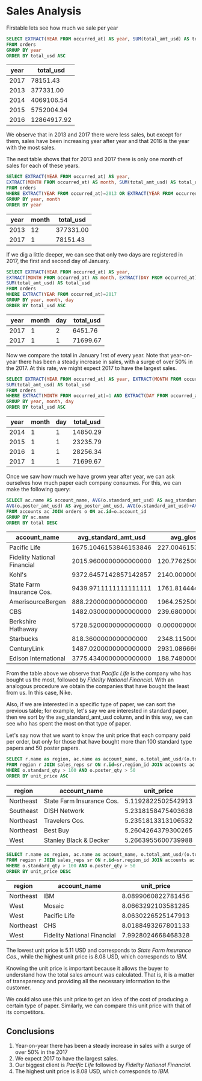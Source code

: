 # Sales Analysis

Firstable lets see how much we sale per year

````sql
SELECT EXTRACT(YEAR FROM occurred_at) AS year, SUM(total_amt_usd) AS total_usd
FROM orders
GROUP BY year
ORDER BY total_usd ASC
````

year|total_usd  |
----|-----------|
2017|78151.43   |
2013|377331.00  |
2014|4069106.54 |
2015|5752004.94 |
2016|12864917.92|


We observe that in 2013 and 2017 there were less sales, but except for them, sales have been increasing year after year and that 2016 is the year with the most sales.

The next table shows that for 2013 and 2017 there is only one month of sales for each of these years.

````sql
SElECT EXTRACT(YEAR FROM occurred_at) AS year, 
EXTRACT(MONTH FROM occurred_at) AS month, SUM(total_amt_usd) AS total_usd
FROM orders
WHERE EXTRACT(YEAR FROM occurred_at)=2013 OR EXTRACT(YEAR FROM occurred_at) = 2017
GROUP BY year, month
ORDER BY year
````

year|month|total_usd|
----|-----|---------|
2013|12	  |377331.00|
2017|1	  |78151.43 |



If we dig a little deeper, we can see that only two days are registered in 2017, the first and second day of January.

````sql
SElECT EXTRACT(YEAR FROM occurred_at) AS year, 
EXTRACT(MONTH FROM occurred_at) AS month, EXTRACT(DAY FROM occurred_at) AS day,
SUM(total_amt_usd) AS total_usd
FROM orders
WHERE EXTRACT(YEAR FROM occurred_at)=2017
GROUP BY year, month, day
ORDER BY total_usd ASC
````

year|month|day|total_usd|
----|-----|---|---------|
2017|1    |2  |6451.76  |
2017|1    |1  |71699.67 |


Now we compare the total in January 1rst of  every year. 
Note that year-on-year there has been a steady increase in sales, with a surge of over 50\% in the 2017. At this rate, we might expect 2017 to have the largest sales.

````sql
SELECT EXTRACT(YEAR FROM occurred_at) AS year, EXTRACT(MONTH FROM occurred_at) AS month,  EXTRACT(DAY FROM occurred_at) AS day,
SUM(total_amt_usd) AS total_usd
FROM orders
WHERE EXTRACT(MONTH FROM occurred_at)=1 AND EXTRACT(DAY FROM occurred_at)=1
GROUP BY year, month, day
ORDER BY total_usd ASC
````

year|month|day|total_usd|
----|-----|---|---------|
2014|1    |1  |14850.29 |
2015|1    |1  |23235.79 |
2016|1    |1  |28256.34 |
2017|1    |1  |71699.67 |


Once we saw how much we have grown year after year, we can ask ourselves how much paper each company consumes. For this, we can make the following query:

````sql
SELECT ac.name AS account_name, AVG(o.standard_amt_usd) AS avg_standard_amt_usd, AVG(o.gloss_amt_usd) AS avg_gloss_amt_usd,
AVG(o.poster_amt_usd) AS avg_poster_amt_usd, AVG(o.standard_amt_usd)+AVG(o.gloss_amt_usd)+AVG(o.poster_amt_usd) as total
FROM accounts ac JOIN orders o ON ac.id=o.account_id 
GROUP BY ac.name
ORDER BY total DESC
````

account_name               |avg_standard_amt_usd |avg_gloss_amt_usd     |avg_poster_amt_usd   |total                    |
---------------------------|---------------------|----------------------|---------------------|-------------------------|
Pacific Life               |1675.1046153846153846|227.0046153846153846	|17737.827692307692   |19639.9369230769227692   |
Fidelity National Financial|2015.9600000000000000|120.7762500000000000	|11616.675000000000   |13753.4112500000000000   |
Kohl's	                   |9372.6457142857142857|2140.0000000000000000	|1359.5200000000000000|12872.1657142857142857   |
State Farm Insurance Cos.  |9439.9711111111111111|1761.8144444444444444	|1221.6088888888888889|12423.3944444444444444   |
AmerisourceBergen          |888.2200000000000000 |1964.2525000000000000	|6832.9800000000000000|9685.4525000000000000    |
CBS                        |1482.0300000000000000|239.6800000000000000  |6926.3600000000000000|8648.0700000000000000    |
Berkshire Hathaway         |5728.5200000000000000|0.00000000000000000000|1745.8000000000000000|7474.32000000000000000000|
Starbucks                  |818.3600000000000000 |2348.1150000000000000 |4271.1200000000000000|7437.5950000000000000    |
CenturyLink                |1487.0200000000000000|2931.0866666666666667 |3004.4000000000000000|7422.5066666666666667    |
Edison International       |3775.4340000000000000|188.7480000000000000  |3438.0080000000000000|7402.1900000000000000    |

From the table above we observe that *Pacific Life* is the company who has bought us the most, followed by  *Fidelity National Financial.*
With an analogous procedure we obtain the companies that have bought the least from us. In this case,  Nike.

Also, if we are interested in a specific type of paper, we can sort the previous table; for example, let's say we are interested in standard  paper, then we sort by the avg_standard_amt_usd column, and in this way, we can see who has spent the most on that type of paper.

Let's say now that we want to know the unit price that each company paid per order, but only for those  that have bought more than 100 standard type papers and 50 poster papers.

````sql
SELECT r.name as region, ac.name as account_name, o.total_amt_usd/(o.total + 0.01) as unit_price
FROM region r JOIN sales_reps sr ON r.id=sr.region_id JOIN accounts ac ON sr.id=ac.sales_rep_id JOIN orders o ON ac.id = o.account_id
WHERE o.standard_qty > 100 AND o.poster_qty > 50
ORDER BY unit_price ASC
````

region   |account_name             |unit_price        |
---------|-------------------------|------------------|
Northeast|State Farm Insurance Cos.|5.1192822502542913|
Southeast|DISH Network             |5.2318158475403638|
Northeast|Travelers Cos.           |5.2351813313106532|
Northeast|Best Buy                 |5.2604264379300265|
West     |Stanley Black & Decker   |5.2663955600739988|


````sql
SELECT r.name as region, ac.name as account_name, o.total_amt_usd/(o.total + 0.01) as unit_price
FROM region r JOIN sales_reps sr ON r.id=sr.region_id JOIN accounts ac ON sr.id=ac.sales_rep_id JOIN orders o ON ac.id = o.account_id
WHERE o.standard_qty > 100 AND o.poster_qty > 50
ORDER BY unit_price DESC
````

region   |account_name               |unit_price        |
---------|---------------------------|------------------|
Northeast|IBM                        |8.0899060822781456|
West     |Mosaic                     |8.0663292103581285|
West     |Pacific Life               |8.0630226525147913|
Northeast|CHS                        |8.0188493267801133|
West     |Fidelity National Financial|7.9928024668468328|

The lowest unit price is 5.11 USD and corresponds to *State Farm Insurance Cos.*, while the highest unit price is 8.08 USD, which corresponds to *IBM.*

Knowing the unit price is important because it allows the buyer to understand how the total sales amount was calculated. That is, it is a matter of transparency and providing all the necessary information to the customer.

We could also use this unit price to get an idea of the cost of producing a certain type of paper. Similarly, we can compare this unit price with that of its competitors.

## Conclusions
1. Year-on-year there has been a steady increase in sales with a surge of over 50\% in the 2017
2. We expect 2017 to have the largest sales.
3. Our biggest client is *Pacific Life* followed by *Fidelity National Financial.*
4. The highest unit price is 8.08 USD, which corresponds to *IBM.*




